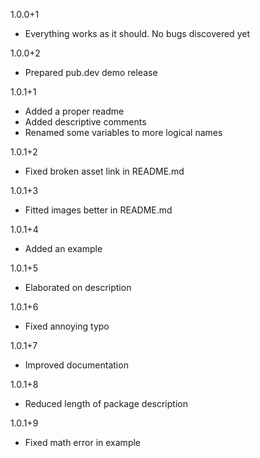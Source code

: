 1.0.0+1

* Everything works as it should. No bugs discovered yet

1.0.0+2

* Prepared pub.dev demo release

1.0.1+1

* Added a proper readme
* Added descriptive comments
* Renamed some variables to more logical names

1.0.1+2

* Fixed broken asset link in README.md

1.0.1+3

* Fitted images better in README.md

1.0.1+4

* Added an example

1.0.1+5

* Elaborated on description

1.0.1+6

* Fixed annoying typo

1.0.1+7

* Improved documentation

1.0.1+8

* Reduced length of package description

1.0.1+9

* Fixed math error in example